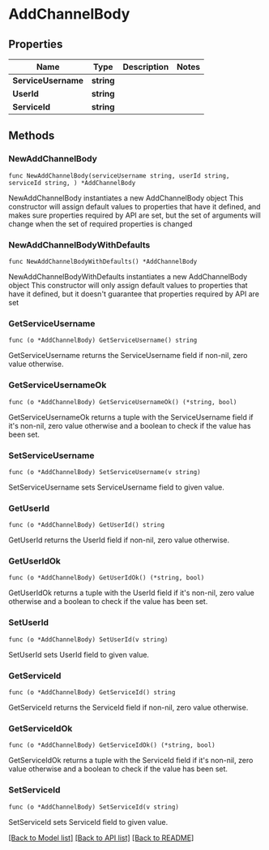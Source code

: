 # AddChannelBody

## Properties

Name | Type | Description | Notes
------------ | ------------- | ------------- | -------------
**ServiceUsername** | **string** |  | 
**UserId** | **string** |  | 
**ServiceId** | **string** |  | 

## Methods

### NewAddChannelBody

`func NewAddChannelBody(serviceUsername string, userId string, serviceId string, ) *AddChannelBody`

NewAddChannelBody instantiates a new AddChannelBody object
This constructor will assign default values to properties that have it defined,
and makes sure properties required by API are set, but the set of arguments
will change when the set of required properties is changed

### NewAddChannelBodyWithDefaults

`func NewAddChannelBodyWithDefaults() *AddChannelBody`

NewAddChannelBodyWithDefaults instantiates a new AddChannelBody object
This constructor will only assign default values to properties that have it defined,
but it doesn't guarantee that properties required by API are set

### GetServiceUsername

`func (o *AddChannelBody) GetServiceUsername() string`

GetServiceUsername returns the ServiceUsername field if non-nil, zero value otherwise.

### GetServiceUsernameOk

`func (o *AddChannelBody) GetServiceUsernameOk() (*string, bool)`

GetServiceUsernameOk returns a tuple with the ServiceUsername field if it's non-nil, zero value otherwise
and a boolean to check if the value has been set.

### SetServiceUsername

`func (o *AddChannelBody) SetServiceUsername(v string)`

SetServiceUsername sets ServiceUsername field to given value.


### GetUserId

`func (o *AddChannelBody) GetUserId() string`

GetUserId returns the UserId field if non-nil, zero value otherwise.

### GetUserIdOk

`func (o *AddChannelBody) GetUserIdOk() (*string, bool)`

GetUserIdOk returns a tuple with the UserId field if it's non-nil, zero value otherwise
and a boolean to check if the value has been set.

### SetUserId

`func (o *AddChannelBody) SetUserId(v string)`

SetUserId sets UserId field to given value.


### GetServiceId

`func (o *AddChannelBody) GetServiceId() string`

GetServiceId returns the ServiceId field if non-nil, zero value otherwise.

### GetServiceIdOk

`func (o *AddChannelBody) GetServiceIdOk() (*string, bool)`

GetServiceIdOk returns a tuple with the ServiceId field if it's non-nil, zero value otherwise
and a boolean to check if the value has been set.

### SetServiceId

`func (o *AddChannelBody) SetServiceId(v string)`

SetServiceId sets ServiceId field to given value.



[[Back to Model list]](../README.md#documentation-for-models) [[Back to API list]](../README.md#documentation-for-api-endpoints) [[Back to README]](../README.md)


